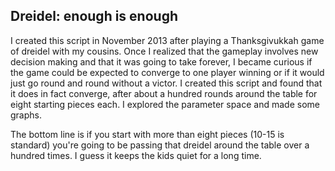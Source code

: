## Dreidel: enough is enough

I created this script in November 2013 after playing a Thanksgivukkah game of dreidel with my cousins. Once I realized that the gameplay involves new decision making and that it was going to take forever, I became curious if the game could be expected to converge to one player winning or if it would just go round and round without a victor. I created this script and found that it does in fact converge, after about a hundred rounds around the table for eight starting pieces each. I explored the parameter space and made some graphs. 

The bottom line is if you start with more than eight pieces (10-15 is standard) you're going to be passing that dreidel around the table over a hundred times. I guess it keeps the kids quiet for a long time.
